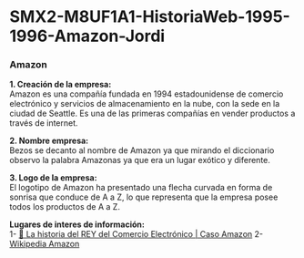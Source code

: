 # SMX2-M8UF1A1-HistoriaWeb-1995-1996-Amazon-Jordi

### **Amazon**

**1. Creación de la empresa:**    
Amazon es una compañía fundada en 1994 estadounidense de comercio electrónico y servicios de almacenamiento en la nube, con la sede en la ciudad de Seattle. Es una de las primeras compañías en vender productos a través de internet.


**2. Nombre empresa:**    
Bezos se decanto al nombre de Amazon ya que mirando el diccionario observo la palabra Amazonas ya que era un lugar exótico y diferente.


**3. Logo de la empresa:**    
El logotipo de Amazon ha presentado una flecha curvada en forma de sonrisa que conduce de A a Z, lo que representa que la empresa posee todos los productos de A a Z.

**Lugares de interes de información:**  
1- [🛒 La historia del REY del Comercio Electrónico | Caso Amazon](https://www.youtube.com/watch?v=eMeQxbMA6CM)
2- [Wikipedia Amazon](https://es.wikipedia.org/wiki/Amazon)
